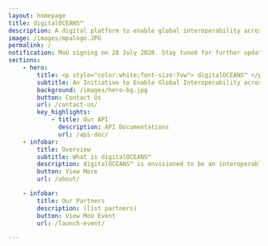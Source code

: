 ```yaml
---
layout: homepage
title: digitalOCEANS™
description: A digital platform to enable global interoperability across Maritime Systems 
image: /images/mpalogo.JPG
permalink: /
notification: MoU signing on 28 July 2020. Stay tuned for further updates on this page.
sections:
    - hero:
        title: <p style="color:white;font-size:7vw"> digitalOCEANS™ </p>
        subtitle: An Initiative to Enable Global Interoperability across Maritime Systems 
        background: /images/hero-bg.jpg
        button: Contact Us
        url: /contact-us/
        key_highlights:
            - title: Our API
              description: API Documentations
              url: /api-doc/
    - infobar:
        title: Overview
        subtitle: What is digitalOCEANS™
        description: digitalOCEANS™ is envisioned to be an interoperable super-platform and information hub that facilitates cross-border data exchange and automated services across supply chain players, clearance authorities and other national single windows.
        button: View More
        url: /about/

    - infobar:
        title: Our Partners
        description: (list partners)
        button: View MoU Event
        url: /launch-event/

---
```

